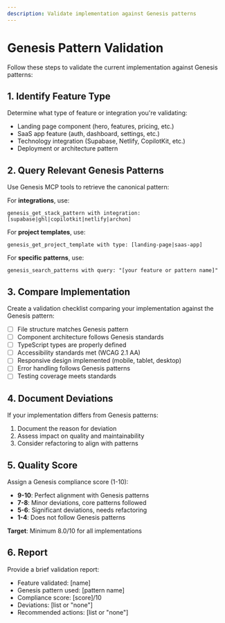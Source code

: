 ```yaml
---
description: Validate implementation against Genesis patterns
---
```


# Genesis Pattern Validation

Follow these steps to validate the current implementation against Genesis patterns:

## 1. Identify Feature Type

Determine what type of feature or integration you're validating:
- Landing page component (hero, features, pricing, etc.)
- SaaS app feature (auth, dashboard, settings, etc.)
- Technology integration (Supabase, Netlify, CopilotKit, etc.)
- Deployment or architecture pattern

## 2. Query Relevant Genesis Patterns

Use Genesis MCP tools to retrieve the canonical pattern:

For **integrations**, use:
```
genesis_get_stack_pattern with integration: [supabase|ghl|copilotkit|netlify|archon]
```

For **project templates**, use:
```
genesis_get_project_template with type: [landing-page|saas-app]
```

For **specific patterns**, use:
```
genesis_search_patterns with query: "[your feature or pattern name]"
```

## 3. Compare Implementation

Create a validation checklist comparing your implementation against the Genesis pattern:

- [ ] File structure matches Genesis pattern
- [ ] Component architecture follows Genesis standards
- [ ] TypeScript types are properly defined
- [ ] Accessibility standards met (WCAG 2.1 AA)
- [ ] Responsive design implemented (mobile, tablet, desktop)
- [ ] Error handling follows Genesis patterns
- [ ] Testing coverage meets standards

## 4. Document Deviations

If your implementation differs from Genesis patterns:
1. Document the reason for deviation
2. Assess impact on quality and maintainability
3. Consider refactoring to align with patterns

## 5. Quality Score

Assign a Genesis compliance score (1-10):
- **9-10**: Perfect alignment with Genesis patterns
- **7-8**: Minor deviations, core patterns followed
- **5-6**: Significant deviations, needs refactoring
- **1-4**: Does not follow Genesis patterns

**Target**: Minimum 8.0/10 for all implementations

## 6. Report

Provide a brief validation report:
- Feature validated: [name]
- Genesis pattern used: [pattern name]
- Compliance score: [score]/10
- Deviations: [list or "none"]
- Recommended actions: [list or "none"]
